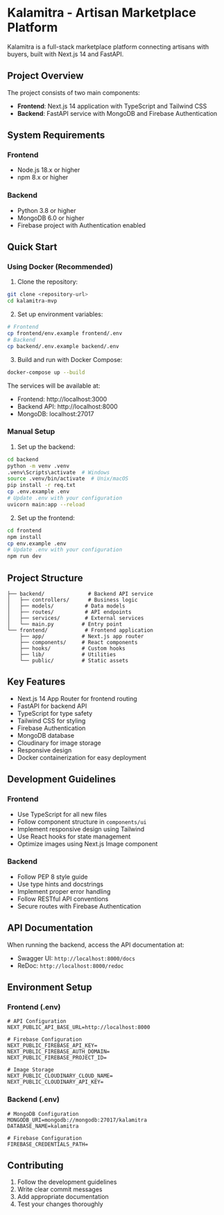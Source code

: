 # Kalamitra - Artisan Marketplace Platform

Kalamitra is a full-stack marketplace platform connecting artisans with buyers, built with Next.js 14 and FastAPI.

## Project Overview

The project consists of two main components:

- **Frontend**: Next.js 14 application with TypeScript and Tailwind CSS
- **Backend**: FastAPI service with MongoDB and Firebase Authentication

## System Requirements

### Frontend

- Node.js 18.x or higher
- npm 8.x or higher

### Backend

- Python 3.8 or higher
- MongoDB 6.0 or higher
- Firebase project with Authentication enabled

## Quick Start

### Using Docker (Recommended)

1. Clone the repository:
```bash
git clone <repository-url>
cd kalamitra-mvp
```

2. Set up environment variables:
```bash
# Frontend
cp frontend/env.example frontend/.env
# Backend
cp backend/.env.example backend/.env
```

3. Build and run with Docker Compose:
```bash
docker-compose up --build
```

The services will be available at:
- Frontend: http://localhost:3000
- Backend API: http://localhost:8000
- MongoDB: localhost:27017

### Manual Setup

1. Set up the backend:

```bash
cd backend
python -m venv .venv
.venv\Scripts\activate  # Windows
source .venv/bin/activate  # Unix/macOS
pip install -r req.txt
cp .env.example .env
# Update .env with your configuration
uvicorn main:app --reload
```

2. Set up the frontend:

```bash
cd frontend
npm install
cp env.example .env
# Update .env with your configuration
npm run dev
```

## Project Structure

```
├── backend/              # Backend API service
│   ├── controllers/      # Business logic
│   ├── models/          # Data models
│   ├── routes/          # API endpoints
│   ├── services/        # External services
│   └── main.py         # Entry point
└── frontend/            # Frontend application
    ├── app/            # Next.js app router
    ├── components/     # React components
    ├── hooks/          # Custom hooks
    ├── lib/            # Utilities
    └── public/         # Static assets
```

## Key Features

- Next.js 14 App Router for frontend routing
- FastAPI for backend API
- TypeScript for type safety
- Tailwind CSS for styling
- Firebase Authentication
- MongoDB database
- Cloudinary for image storage
- Responsive design
- Docker containerization for easy deployment

## Development Guidelines

### Frontend

- Use TypeScript for all new files
- Follow component structure in `components/ui`
- Implement responsive design using Tailwind
- Use React hooks for state management
- Optimize images using Next.js Image component

### Backend

- Follow PEP 8 style guide
- Use type hints and docstrings
- Implement proper error handling
- Follow RESTful API conventions
- Secure routes with Firebase Authentication

## API Documentation

When running the backend, access the API documentation at:

- Swagger UI: `http://localhost:8000/docs`
- ReDoc: `http://localhost:8000/redoc`

## Environment Setup

### Frontend (.env)

```env
# API Configuration
NEXT_PUBLIC_API_BASE_URL=http://localhost:8000

# Firebase Configuration
NEXT_PUBLIC_FIREBASE_API_KEY=
NEXT_PUBLIC_FIREBASE_AUTH_DOMAIN=
NEXT_PUBLIC_FIREBASE_PROJECT_ID=

# Image Storage
NEXT_PUBLIC_CLOUDINARY_CLOUD_NAME=
NEXT_PUBLIC_CLOUDINARY_API_KEY=
```

### Backend (.env)

```env
# MongoDB Configuration
MONGODB_URI=mongodb://mongodb:27017/kalamitra
DATABASE_NAME=kalamitra

# Firebase Configuration
FIREBASE_CREDENTIALS_PATH=
```

## Contributing

1. Follow the development guidelines
2. Write clear commit messages
3. Add appropriate documentation
4. Test your changes thoroughly
